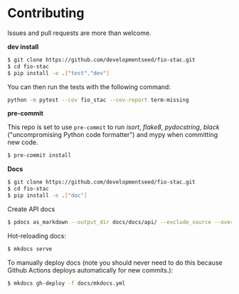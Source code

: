 # Contributing

Issues and pull requests are more than welcome.

**dev install**

```bash
$ git clone https://github.com/developmentseed/fio-stac.git
$ cd fio-stac
$ pip install -e .["test","dev"]
```

You can then run the tests with the following command:

```sh
python -m pytest --cov fio_stac --cov-report term-missing
```

**pre-commit**

This repo is set to use `pre-commit` to run *isort*, *flake8*, *pydocstring*, *black* ("uncompromising Python code formatter") and mypy when committing new code.

```bash
$ pre-commit install
```

**Docs**

```bash
$ git clone https://github.com/developmentseed/fio-stac.git
$ cd fio-stac
$ pip install -e .["doc"]
```

Create API docs

```bash
$ pdocs as_markdown --output_dir docs/docs/api/ --exclude_source --overwrite fio_stac.stac
```

Hot-reloading docs:

```bash
$ mkdocs serve
```

To manually deploy docs (note you should never need to do this because Github
Actions deploys automatically for new commits.):

```bash
$ mkdocs gh-deploy -f docs/mkdocs.yml
```
